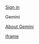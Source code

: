 [Sign in](https://accounts.google.com/ServiceLogin?passive=1209600&continue=https://gemini.google.com/share/fa62ae84d502&followup=https://gemini.google.com/share/fa62ae84d502&ec=GAZAkgU)

Gemini

[About Gemini](https://gemini.google/about/?utm_source=gemini&utm_medium=web&utm_campaign=gemini_zero_state_link_to_marketing_microsite)

[iframe](/_/bscframe)